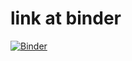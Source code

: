 # link at binder


[![Binder](https://mybinder.org/badge_logo.svg)](https://mybinder.org/v2/gh/davidedifilippo/jupyter_notebooks/Modulazioni/HEAD)
